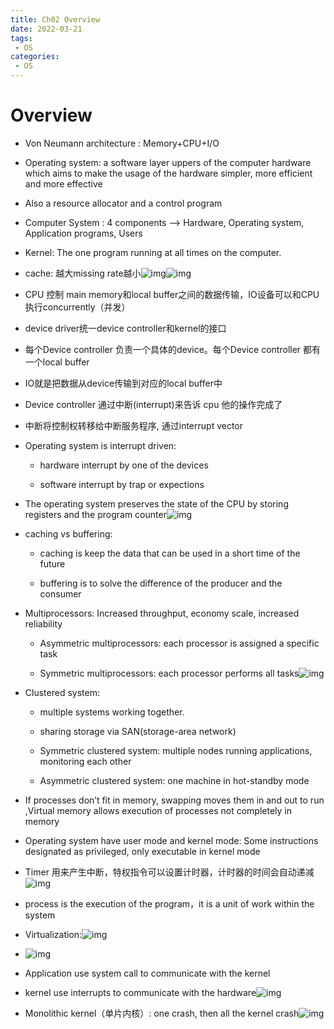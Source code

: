 ```yaml
---
title: Ch02 Overview
date: 2022-03-21
tags:
 - OS
categories:
 - OS
---
```


# Overview

- Von Neumann architecture : Memory+CPU+I/O

- Operating system: a software layer uppers of the computer hardware which aims to make the usage of the hardware simpler, more efficient and more effective

- Also a resource allocator and a control program

- Computer System : 4 components --> Hardware, Operating system, Application programs, Users

- Kernel: The one program running at all times on the computer.

- cache: 越大missing rate越小![img](https://api2.mubu.com/v3/document_image/715b041e-385c-4c86-b423-a9a233c802db-14899999.jpg)![img](https://api2.mubu.com/v3/document_image/72e02fcf-c5cd-4fab-94e1-22b1408afc7c-14899999.jpg)

- CPU 控制 main memory和local buffer之间的数据传输，IO设备可以和CPU执行concurrently（并发）

- device driver统一device controller和kernel的接口

- 每个Device controller 负责一个具体的device。每个Device controller 都有一个local buffer

- IO就是把数据从device传输到对应的local buffer中

- Device controller 通过中断(interrupt)来告诉 cpu 他的操作完成了

- 中断将控制权转移给中断服务程序, 通过interrupt vector

- Operating system is interrupt driven:

  - hardware interrupt by one of the devices

  - software interrupt by trap or expections

- The operating system preserves the state of the CPU by storing registers and the program counter![img](https://api2.mubu.com/v3/document_image/1b4d4aab-5073-4f98-a837-8a7f6882b6a4-14899999.jpg)

- caching vs buffering: 

  - caching is keep the data that can be used in a short time of the future

  - buffering is to solve the difference of the producer and the consumer

- Multiprocessors: Increased throughput, economy scale, increased reliability

  - Asymmetric multiprocessors: each processor is assigned a specific task

  - Symmetric multiprocessors: each processor performs all tasks![img](https://api2.mubu.com/v3/document_image/4af55488-1b54-4b4e-bc06-88f44b0eeb5d-14899999.jpg)

- Clustered system: 

  - multiple systems working together.

  - sharing storage via SAN(storage-area network)

  - Symmetric clustered system: multiple nodes running applications, monitoring each other

  - Asymmetric clustered system: one machine in hot-standby mode

- If processes don’t fit in memory, swapping moves them in and out to run ,Virtual memory allows execution of processes not completely in memory

- Operating system have user mode and kernel mode: Some instructions designated as privileged, only executable in kernel mode

- Timer 用来产生中断，特权指令可以设置计时器，计时器的时间会自动递减![img](https://api2.mubu.com/v3/document_image/04f0e51a-d7a7-4a68-ad70-e19b42d830ba-14899999.jpg)

- process is the execution of the program，it is a unit of work within the system

- Virtualization:![img](https://api2.mubu.com/v3/document_image/a2b0a4f6-ab49-4817-8d19-848ba778e04e-14899999.jpg)

- ![img](https://api2.mubu.com/v3/document_image/28fb2d85-2d66-494c-945d-4b4530a7668d-14899999.jpg)

- Application use system call to communicate with the kernel

- kernel use interrupts to communicate with the hardware![img](https://api2.mubu.com/v3/document_image/11b0db38-3fcf-4951-82e7-1c4f8ab19fe0-14899999.jpg)

- Monolithic kernel（单片内核）: one crash, then all the kernel crash![img](https://markdown-1301334775.cos.eu-frankfurt.myqcloud.com/c11249d0-8a34-424d-bc38-a0ad1b9baf69-14899999.jpg)